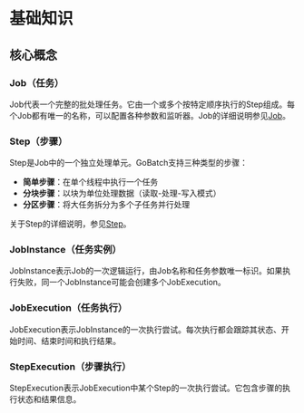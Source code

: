 # 基础知识

## 核心概念

### Job（任务）
Job代表一个完整的批处理任务。它由一个或多个按特定顺序执行的Step组成。每个Job都有唯一的名称，可以配置各种参数和监听器。Job的详细说明参见[Job](job.md)。

### Step（步骤）
Step是Job中的一个独立处理单元。GoBatch支持三种类型的步骤：
- **简单步骤**：在单个线程中执行一个任务
- **分块步骤**：以块为单位处理数据（读取-处理-写入模式）
- **分区步骤**：将大任务拆分为多个子任务并行处理

关于Step的详细说明，参见[Step](step.md)。

### JobInstance（任务实例）
JobInstance表示Job的一次逻辑运行，由Job名称和任务参数唯一标识。如果执行失败，同一个JobInstance可能会创建多个JobExecution。

### JobExecution（任务执行）
JobExecution表示JobInstance的一次执行尝试。每次执行都会跟踪其状态、开始时间、结束时间和执行结果。

### StepExecution（步骤执行）
StepExecution表示JobExecution中某个Step的一次执行尝试。它包含步骤的执行状态和结果信息。

